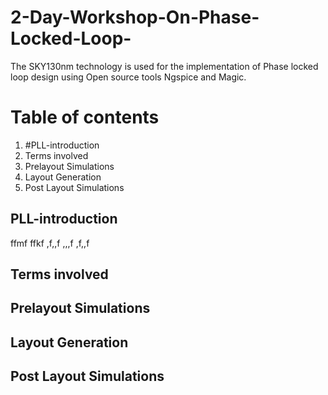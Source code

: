 # 2-Day-Workshop-On-Phase-Locked-Loop-

The SKY130nm technology is used for the implementation of Phase locked loop design using Open source tools Ngspice and Magic.

# Table of contents
1. #PLL-introduction
2. Terms involved
3. Prelayout Simulations
4. Layout Generation
5. Post Layout Simulations

## PLL-introduction

ffmf
ffkf
,f,,f
,,,f
,f,,f
## Terms involved
## Prelayout Simulations
## Layout Generation
## Post Layout Simulations
